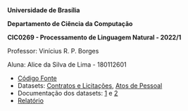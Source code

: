 **Universidade de Brasília**

**Departamento de Ciência da Computação**

**CIC0269 - Processamento de Linguagem Natural - 2022/1**

 Professor: Vinícius R. P. Borges
 
 Aluna: Alice da Silva de Lima - 180112601


* [Código Fonte](https://github.com/alice7lima/PLN/blob/main/Projeto/experiment.ipynb)
* Datasets: [Contratos e Licitações](https://drive.google.com/file/d/1x-3C0ew_UoNddM3Sb40r7V5_cFKAaJaq/view?usp=sharing), [Atos de Pessoal](https://drive.google.com/file/d/1TDfUicwYDjJBFMabGFl0aIpqysAL4eiJ/view?usp=sharing)
* Documentação dos datasets: [1](https://github.com/UnB-KnEDLe/datasets/blob/master/corpus_2_contratos_licitacoes.md) e [2](https://github.com/UnB-KnEDLe/datasets/blob/master/anotacoes_atos_de_pessoal.md)
* [Relatório](https://github.com/alice7lima/PLN/blob/main/Projeto/Report.pdf)
